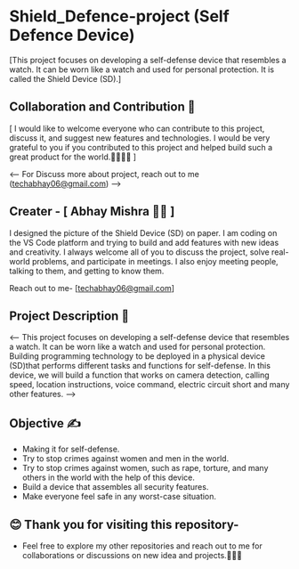 # Shield_Defence-project (Self Defence Device)

[This project focuses on developing a self-defense device that resembles a watch. It can be worn like a watch and used for personal protection. It is called the Shield Device (SD).]

## Collaboration and Contribution 🚀

[ I would like to welcome everyone who can contribute to this project, discuss it, and suggest new features and technologies. I would be very grateful to you if you contributed to this project and helped build such a great product for the world.🤝🧑‍💻🚀 ] 

<-- For Discuss more about project, reach out to me (techabhay06@gmail.com) -->

## Creater - [ Abhay Mishra 🧑‍💻 ]  
I designed the picture of the Shield Device (SD) on paper. I am coding on the VS Code platform and trying to build and add features with new ideas and creativity. I always welcome all of you to discuss the project, solve real-world problems, and participate in meetings. I also enjoy meeting people, talking to them, and getting to know them.

Reach out to me- [techabhay06@gmail.com]

## Project Description 📄

<-- This project focuses on developing a self-defense device that resembles a watch. It can be worn like a watch and used for personal protection. Building programming technology to be deployed in a physical device (SD)that performs different tasks and functions for self-defense.  In this device, we will build a function that works on camera detection, calling speed, location instructions, voice command, electric circuit short and many other features. -->

## Objective ✍️

- Making it for self-defense.
- Try to stop crimes against women and men in the world.
- Try to stop crimes against women, such as rape, torture, and many others in the world with the help of this device.
- Build a device that assembles all security features.
- Make everyone feel safe in any worst-case situation.

## 😊 Thank you for visiting this repository-
- Feel free to explore my other repositories and reach out to me for collaborations or discussions on new idea and projects.🤝😊🚀

